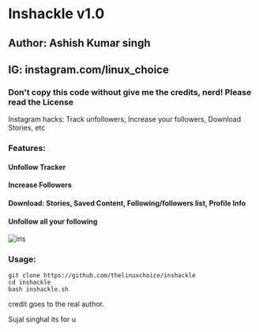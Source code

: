 # Inshackle v1.0
## Author: Ashish Kumar singh
## IG: instagram.com/linux_choice
### Don't copy this code without give me the credits, nerd! Please read the License 

Instagram hacks: Track unfollowers, Increase your followers, Download Stories, etc

### Features:
#### Unfollow Tracker
#### Increase Followers
#### Download: Stories, Saved Content, Following/followers list, Profile Info
#### Unfollow all your following

![ins](https://user-images.githubusercontent.com/34893261/53686880-d50f6000-3d0b-11e9-8c42-cab1ad30b24e.png)

### Usage:
```
git clone https://github.com/thelinuxchoice/inshackle
cd inshackle
bash inshackle.sh
```



credit goes to the real author.

Sujal singhal its for u
